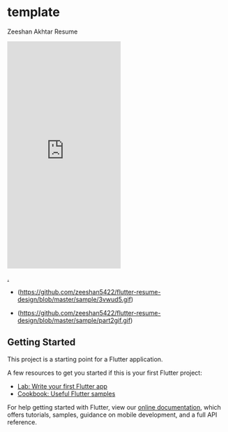 # template

Zeeshan Akhtar Resume

<div style="width:260px;max-width:100%;"><div style="height:0;padding-bottom:200%;position:relative;"><iframe width="260" height="520" style="position:absolute;top:0;left:0;width:100%;height:100%;" frameBorder="0" src="https://github.com/zeeshan5422/flutter-resume-design/blob/master/sample/3vwud5.gif"></iframe></div><p><a href="https://github.com/zeeshan5422/flutter-resume-design/blob/master/sample/3vwud5.gif">.</a></p></div>

- (https://github.com/zeeshan5422/flutter-resume-design/blob/master/sample/3vwud5.gif)

- (https://github.com/zeeshan5422/flutter-resume-design/blob/master/sample/part2gif.gif)

## Getting Started

This project is a starting point for a Flutter application.

A few resources to get you started if this is your first Flutter project:

- [Lab: Write your first Flutter app](https://flutter.dev/docs/get-started/codelab)
- [Cookbook: Useful Flutter samples](https://flutter.dev/docs/cookbook)

For help getting started with Flutter, view our
[online documentation](https://flutter.dev/docs), which offers tutorials,
samples, guidance on mobile development, and a full API reference.
